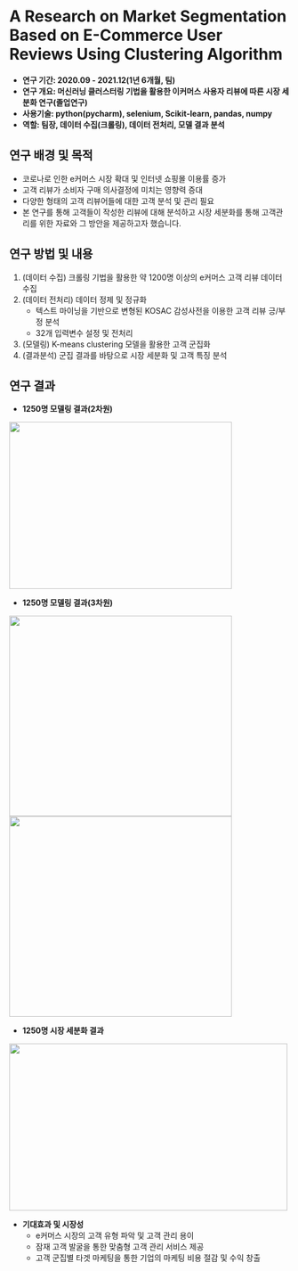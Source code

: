 # A Research on Market Segmentation Based on E-Commerce User Reviews Using Clustering Algorithm

- **연구 기간: 2020.09 - 2021.12(1년 6개월, 팀)**
- **연구 개요: 머신러닝 클러스터링 기법을 활용한 이커머스 사용자 리뷰에 따른 시장 세분화 연구(졸업연구)**
- **사용기술: python(pycharm), selenium, Scikit-learn, pandas, numpy**
- **역할: 팀장, 데이터 수집(크롤링), 데이터 전처리, 모델 결과 분석**

## 연구 배경 및 목적
- 코로나로 인한 e커머스 시장 확대 및 인터넷 쇼핑몰 이용률 증가
- 고객 리뷰가 소비자 구매 의사결정에 미치는 영향력 증대
- 다양한 형태의 고객 리뷰어들에 대한 고객 분석 및 관리 필요
- 본 연구를 통해 고객들이 작성한 리뷰에 대해 분석하고 시장 세분화를 통해 고객관리를 위한 자료와 그 방안을 제공하고자 했습니다.

## 연구 방법 및 내용
1. (데이터 수집) 크롤링 기법을 활용한 약 1200명 이상의 e커머스 고객 리뷰 데이터 수집
2. (데이터 전처리) 데이터 정제 및 정규화
   - 텍스트 마이닝을 기반으로 변형된 KOSAC 감성사전을 이용한 고객 리뷰 긍/부정 분석
   - 32개 입력변수 설정 및 전처리 
3. (모델링) K-means clustering 모델을 활용한 고객 군집화 
4. (결과분석) 군집 결과를 바탕으로 시장 세분화 및 고객 특징 분석

## 연구 결과
- **1250명 모델링 결과(2차원)**
<img src="https://user-images.githubusercontent.com/65681568/137635732-80483126-6166-425b-85ed-954ca91c3a36.png" width="400" height="300"/>

- **1250명 모델링 결과(3차원)**
 <img src="https://user-images.githubusercontent.com/65681568/137635748-c5df96e6-3586-4ceb-a683-cb7b66942df7.png" width="400" height="360"/>
 <img src="https://user-images.githubusercontent.com/65681568/137998712-49996c6a-e1ed-4276-a808-a0dc9e365305.png" width="400" height="360"/>

- **1250명 시장 세분화 결과**
<img src="https://user-images.githubusercontent.com/65681568/137635755-f1e67feb-81fb-4543-938e-e06aa821063f.png" width="500" height="300"/>


- **기대효과 및 시장성**
   - e커머스 시장의 고객 유형 파악 및 고객 관리 용이
   - 잠재 고객 발굴을 통한 맞춤형 고객 관리 서비스 제공
   - 고객 군집별 타겟 마케팅을 통한 기업의 마케팅 비용 절감 및 수익 창출





